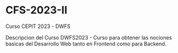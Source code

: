 # CFS-2023-II
Curso CEPIT 2023 - DWFS

Descripcion del Curso DWFS2023 - Curso para obtener las nociones basicas del Desarrollo Web tanto en Frontend como para Backend.
